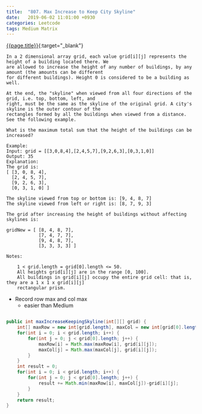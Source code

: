 ```yaml
---
title:  "807. Max Increase to Keep City Skyline"
date:   2019-06-02 11:01:00 +0930
categories: Leetcode
tags: Medium Matrix
---
```


[{{page.title}}](https://leetcode.com/problems/max-increase-to-keep-city-skyline/){:target="_blank"}

    In a 2 dimensional array grid, each value grid[i][j] represents the height of a building located there. We
    are allowed to increase the height of any number of buildings, by any amount (the amounts can be different
    for different buildings). Height 0 is considered to be a building as well.

    At the end, the "skyline" when viewed from all four directions of the grid, i.e. top, bottom, left, and 
    right, must be the same as the skyline of the original grid. A city's skyline is the outer contour of the
    rectangles formed by all the buildings when viewed from a distance. See the following example.

    What is the maximum total sum that the height of the buildings can be increased?

    Example:
    Input: grid = [[3,0,8,4],[2,4,5,7],[9,2,6,3],[0,3,1,0]]
    Output: 35
    Explanation:
    The grid is:
    [ [3, 0, 8, 4],
      [2, 4, 5, 7],
      [9, 2, 6, 3],
      [0, 3, 1, 0] ]

    The skyline viewed from top or bottom is: [9, 4, 8, 7]
    The skyline viewed from left or right is: [8, 7, 9, 3]

    The grid after increasing the height of buildings without affecting skylines is:

    gridNew = [ [8, 4, 8, 7],
                [7, 4, 7, 7],
                [9, 4, 8, 7],
                [3, 3, 3, 3] ]

    Notes:

        1 < grid.length = grid[0].length <= 50.
        All heights grid[i][j] are in the range [0, 100].
        All buildings in grid[i][j] occupy the entire grid cell: that is, they are a 1 x 1 x grid[i][j]
        rectangular prism.


* Record row max and col max
  - easier than Medium

```java

public int maxIncreaseKeepingSkyline(int[][] grid) {
    int[] maxRow = new int[grid.length], maxCol = new int[grid[0].length];
    for(int i = 0; i < grid.length; i++) {
        for(int j = 0; j < grid[0].length; j++) {
            maxRow[i] = Math.max(maxRow[i], grid[i][j]);
            maxCol[j] = Math.max(maxCol[j], grid[i][j]);
        }
    }
    int result = 0;
    for(int i = 0; i < grid.length; i++) {
        for(int j = 0; j < grid[0].length; j++) {
            result += Math.min(maxRow[i], maxCol[j])-grid[i][j];
        }
    }
    return result;
}
```
